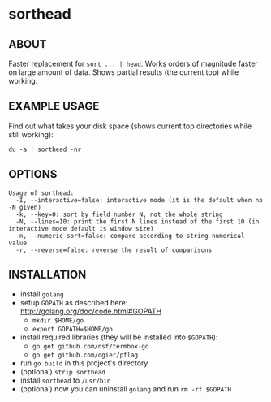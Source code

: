 sorthead
======

## ABOUT

Faster replacement for `sort ... | head`.
Works orders of magnitude faster on large amount of data.
Shows partial results (the current top) while working.

## EXAMPLE USAGE

Find out what takes your disk space (shows current top directories while still working):

	du -a | sorthead -nr

## OPTIONS

	Usage of sorthead:
	  -I, --interactive=false: interactive mode (it is the default when no -N given)
	  -k, --key=0: sort by field number N, not the whole string
	  -N, --lines=10: print the first N lines instead of the first 10 (in interactive mode default is window size)
	  -n, --numeric-sort=false: compare according to string numerical value
	  -r, --reverse=false: reverse the result of comparisons

## INSTALLATION

* install `golang`
* setup `GOPATH` as described here: http://golang.org/doc/code.html#GOPATH
  * `mkdir $HOME/go`
  * `export GOPATH=$HOME/go`
* install required libraries (they will be installed into `$GOPATH`):
  * `go get github.com/nsf/termbox-go`
  * `go get github.com/ogier/pflag`
* run `go build` in this project's directory
* (optional) `strip sorthead`
* install `sorthead` to `/usr/bin`
* (optional) now you can uninstall `golang` and run `rm -rf $GOPATH`
